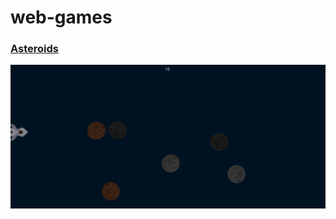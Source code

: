 # web-games

### [Asteroids](https://cao-ancap.github.io/web-games/asteroids/asteroids.html)
[![Asteroids](https://github.com/cao-ancap/web-games/blob/main/asteroids.png?raw=true)](https://cao-ancap.github.io/web-games/asteroids/asteroids.html)
